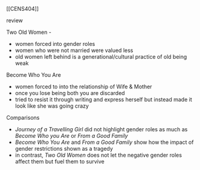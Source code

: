 [[CENS404]]

review


Two Old Women -
- women forced into gender roles
- women who were not married were valued less
- old women left behind is a generational/cultural practice of old being weak

Become Who You Are 
- women forced to into the relationship of Wife & Mother
- once you lose being both you are discarded
- tried to resist it through writing and express herself but instead made it look like she was going crazy


Comparisons
- *Journey of a Travelling Girl* did not highlight gender roles as much as *Become Who you Are* or *From a Good Family*
- *Become Who You Are* and *From a Good Family* show how the impact of gender restrictions shown as a tragedy
- in contrast, *Two Old Women* does not let the negative gender roles affect them but fuel them to survive


